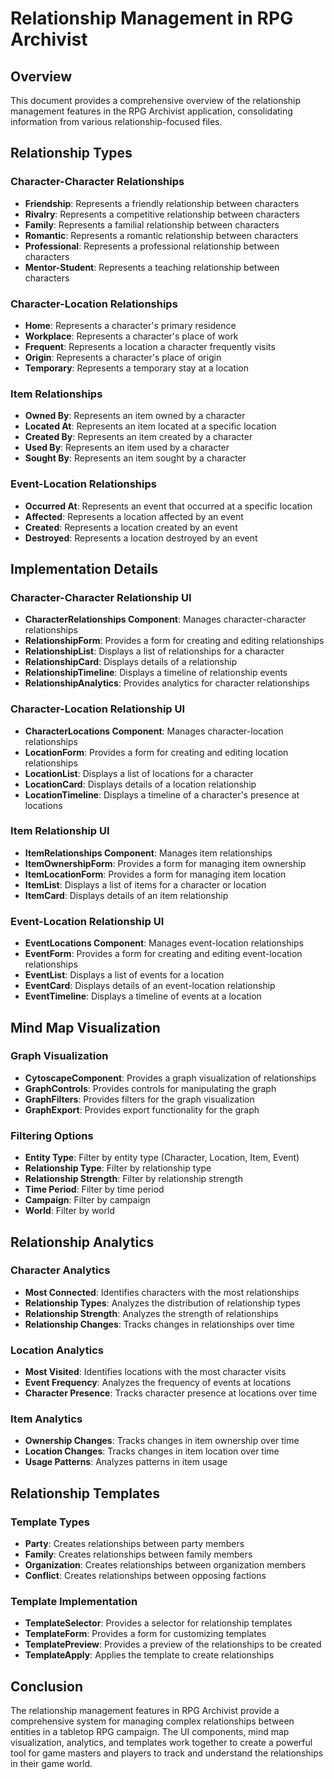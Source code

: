 # Relationship Management in RPG Archivist

## Overview
This document provides a comprehensive overview of the relationship management features in the RPG Archivist application, consolidating information from various relationship-focused files.

## Relationship Types

### Character-Character Relationships
- **Friendship**: Represents a friendly relationship between characters
- **Rivalry**: Represents a competitive relationship between characters
- **Family**: Represents a familial relationship between characters
- **Romantic**: Represents a romantic relationship between characters
- **Professional**: Represents a professional relationship between characters
- **Mentor-Student**: Represents a teaching relationship between characters

### Character-Location Relationships
- **Home**: Represents a character's primary residence
- **Workplace**: Represents a character's place of work
- **Frequent**: Represents a location a character frequently visits
- **Origin**: Represents a character's place of origin
- **Temporary**: Represents a temporary stay at a location

### Item Relationships
- **Owned By**: Represents an item owned by a character
- **Located At**: Represents an item located at a specific location
- **Created By**: Represents an item created by a character
- **Used By**: Represents an item used by a character
- **Sought By**: Represents an item sought by a character

### Event-Location Relationships
- **Occurred At**: Represents an event that occurred at a specific location
- **Affected**: Represents a location affected by an event
- **Created**: Represents a location created by an event
- **Destroyed**: Represents a location destroyed by an event

## Implementation Details

### Character-Character Relationship UI
- **CharacterRelationships Component**: Manages character-character relationships
- **RelationshipForm**: Provides a form for creating and editing relationships
- **RelationshipList**: Displays a list of relationships for a character
- **RelationshipCard**: Displays details of a relationship
- **RelationshipTimeline**: Displays a timeline of relationship events
- **RelationshipAnalytics**: Provides analytics for character relationships

### Character-Location Relationship UI
- **CharacterLocations Component**: Manages character-location relationships
- **LocationForm**: Provides a form for creating and editing location relationships
- **LocationList**: Displays a list of locations for a character
- **LocationCard**: Displays details of a location relationship
- **LocationTimeline**: Displays a timeline of a character's presence at locations

### Item Relationship UI
- **ItemRelationships Component**: Manages item relationships
- **ItemOwnershipForm**: Provides a form for managing item ownership
- **ItemLocationForm**: Provides a form for managing item location
- **ItemList**: Displays a list of items for a character or location
- **ItemCard**: Displays details of an item relationship

### Event-Location Relationship UI
- **EventLocations Component**: Manages event-location relationships
- **EventForm**: Provides a form for creating and editing event-location relationships
- **EventList**: Displays a list of events for a location
- **EventCard**: Displays details of an event-location relationship
- **EventTimeline**: Displays a timeline of events at a location

## Mind Map Visualization

### Graph Visualization
- **CytoscapeComponent**: Provides a graph visualization of relationships
- **GraphControls**: Provides controls for manipulating the graph
- **GraphFilters**: Provides filters for the graph visualization
- **GraphExport**: Provides export functionality for the graph

### Filtering Options
- **Entity Type**: Filter by entity type (Character, Location, Item, Event)
- **Relationship Type**: Filter by relationship type
- **Relationship Strength**: Filter by relationship strength
- **Time Period**: Filter by time period
- **Campaign**: Filter by campaign
- **World**: Filter by world

## Relationship Analytics

### Character Analytics
- **Most Connected**: Identifies characters with the most relationships
- **Relationship Types**: Analyzes the distribution of relationship types
- **Relationship Strength**: Analyzes the strength of relationships
- **Relationship Changes**: Tracks changes in relationships over time

### Location Analytics
- **Most Visited**: Identifies locations with the most character visits
- **Event Frequency**: Analyzes the frequency of events at locations
- **Character Presence**: Tracks character presence at locations over time

### Item Analytics
- **Ownership Changes**: Tracks changes in item ownership over time
- **Location Changes**: Tracks changes in item location over time
- **Usage Patterns**: Analyzes patterns in item usage

## Relationship Templates

### Template Types
- **Party**: Creates relationships between party members
- **Family**: Creates relationships between family members
- **Organization**: Creates relationships between organization members
- **Conflict**: Creates relationships between opposing factions

### Template Implementation
- **TemplateSelector**: Provides a selector for relationship templates
- **TemplateForm**: Provides a form for customizing templates
- **TemplatePreview**: Provides a preview of the relationships to be created
- **TemplateApply**: Applies the template to create relationships

## Conclusion
The relationship management features in RPG Archivist provide a comprehensive system for managing complex relationships between entities in a tabletop RPG campaign. The UI components, mind map visualization, analytics, and templates work together to create a powerful tool for game masters and players to track and understand the relationships in their game world.
